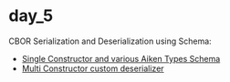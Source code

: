 # day_5

CBOR Serialization and Deserialization using Schema:

- [Single Constructor and various Aiken Types Schema](offchain.ts)
- [Multi Constructor custom deserializer](offchainMultiConstructors.ts)

